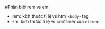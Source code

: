 #Phân biệt rem vs em
- rem: kích thước tỉ lệ vs html `<body>` tag
- em: kích thước tỉ lệ vs container của `element`